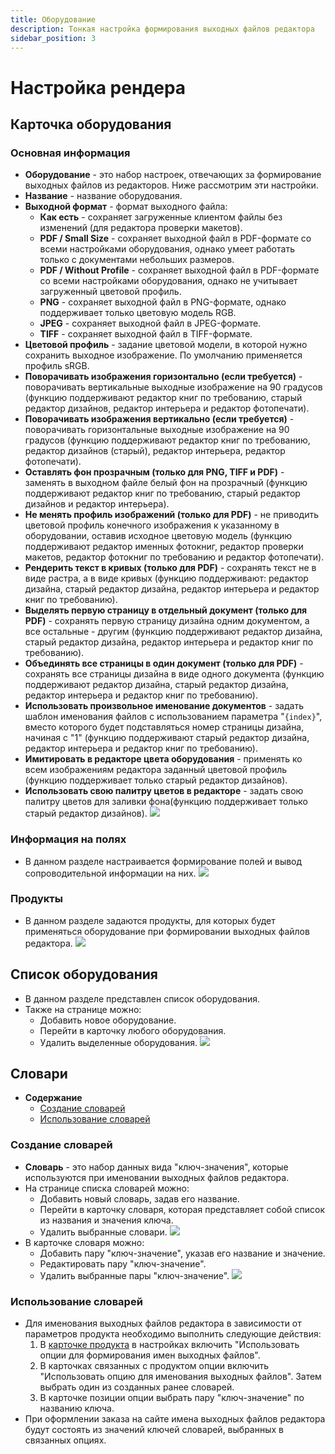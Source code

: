 ```yaml
---
title: Оборудование
description: Тонкая настройка формирования выходных файлов редактора
sidebar_position: 3
---
```


# Настройка рендера

## Карточка оборудования
### Основная информация
* __Оборудование__ - это набор настроек, отвечающих за формирование выходных файлов из редакторов. Ниже рассмотрим эти настройки.
* __Название__ - название оборудования.
* __Выходной формат__ - формат выходного файла:
    + __Как есть__ - сохраняет загруженные клиентом файлы без изменений (для редактора проверки макетов).
    + __PDF / Small Size__ - сохраняет выходной файл в PDF-формате со всеми настройками оборудования, однако умеет работать только с документами небольших размеров.
    + __PDF / Without Profile__ - сохраняет выходной файл в PDF-формате со всеми настройками оборудования, однако не учитывает загруженный цветовой профиль.
    + __PNG__ - сохраняет выходной файл в PNG-формате, однако поддерживает только цветовую модель RGB.
    + __JPEG__ - сохраняет выходной файл в JPEG-формате.
    + __TIFF__ - сохраняет выходной файл в TIFF-формате.
* __Цветовой профиль__ - задание цветовой модели, в которой нужно сохранить выходное изображение. По умолчанию применяется профиль sRGB.
* __Поворачивать изображения горизонтально (если требуется)__ - поворачивать вертикальные выходные изображение на 90 градусов (функцию поддерживают редактор книг по требованию, старый редактор дизайнов, редактор интерьера и редактор фотопечати).
* __Поворачивать изображения вертикально (если требуется)__ - поворачивать горизонтальные выходные изображение на 90 градусов (функцию поддерживают редактор книг по требованию, редактор дизайнов (старый), редактор интерьера, редактор фотопечати).
* __Оставлять фон прозрачным (только для PNG, TIFF и PDF)__ - заменять в выходном файле белый фон на прозрачный (функцию поддерживают редактор книг по требованию, старый редактор дизайнов и редактор интерьера).
* __Не менять профиль изображений (только для PDF)__ - не приводить цветовой профиль конечного изображения к указанному в оборудовании, оставив исходное цветовую модель (функцию поддерживают редактор именных фотокниг, редактор проверки макетов, редактор фотокниг по требованию и редактор фотопечати).
* __Рендерить текст в кривых (только для PDF)__ - сохранять текст не в виде растра, а в виде кривых (функцию поддерживают: редактор дизайна, старый редактор дизайна, редактор интерьера и редактор книг по требованию).
* __Выделять первую страницу в отдельный документ (только для PDF)__ - сохранять первую страницу дизайна одним документом, а все остальные - другим (функцию поддерживают редактор дизайна, старый редактор дизайна, редактор интерьера и редактор книг по требованию).
* __Объединять все страницы в один документ (только для PDF)__ - сохранять все страницы дизайна в виде одного документа (функцию поддерживают редактор дизайна, старый редактор дизайна, редактор интерьера и редактор книг по требованию).
* __Использовать произвольное именование документов__ - задать шаблон именования файлов с использованием параметра "`{index}`", вместо которого будет подставляться номер страницы дизайна, начиная с "1" (функцию поддерживают старый редактор дизайна, редактор интерьера и редактор книг по требованию).
* __Имитировать в редакторе цвета оборудования__ - применять ко всем изображениям редактора заданный цветовой профиль (функцию поддерживает только старый редактор дизайнов).
* __Использовать свою палитру цветов в редакторе__ - задать свою палитру цветов для заливки фона(функцию поддерживает только старый редактор дизайнов).
![](../_media/print/device-general.png)

### Информация на полях
* В данном разделе настраивается формирование полей и вывод сопроводительной информации на них.
![](../_media/print/device-bleed.png)

### Продукты
* В данном разделе задаются продукты, для которых будет применяться оборудование при формировании выходных файлов редактора.
![](../_media/print/device-products.png)


## Список оборудования
* В данном разделе представлен список оборудования.
* Также на странице можно:
    + Добавить новое оборудование.
    + Перейти в карточку любого оборудования.
    + Удалить выделенные оборудования.
![](../_media/print/devices.png)

## Словари
* __Содержание__
    + [Создание словарей](/print/devices#создание-словарей)
    + [Использование словарей](/print/devices#использование-словарей)

### Создание словарей
* __Словарь__ - это набор данных вида "ключ-значения", которые используются при именовании выходных файлов редактора.
* На странице списка словарей можно:
    + Добавить новый словарь, задав его название.
    + Перейти в карточку словаря, которая представляет собой список из названия и значения ключа.
    + Удалить выбранные словари.
![](../_media/print/device-vocabularies.png)
* В карточке словаря можно:
    + Добавить пару "ключ-значение", указав его название и значение.
    + Редактировать пару "ключ-значение".
    + Удалить выбранные пары "ключ-значение".
![](../_media/print/device-vocabulary.png)

### Использование словарей
* Для именования выходных файлов редактора в зависимости от параметров продукта необходимо выполнить следующие действия:
    1. В [карточке продукта](/print/products) в настройках включить "Использовать опции для формирования имен выходных файлов".
    1. В карточках связанных с продуктом опции включить "Использовать опцию для именования выходных файлов". Затем выбрать один из созданных ранее словарей.
    1. В карточке позиции опции выбрать пару "ключ-значение" по названию ключа.
* При оформлении заказа на сайте имена выходных файлов редактора будут состоять из значений ключей словарей, выбранных в связанных опциях.